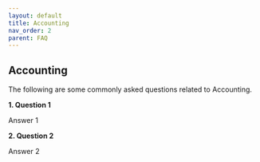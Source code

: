 ```yaml
---
layout: default
title: Accounting
nav_order: 2
parent: FAQ
---
```


## Accounting

The following are some commonly asked questions related to Accounting.

**1\. Question 1**

 Answer 1

**2\. Question 2**

 Answer 2
